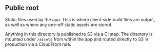## Public root

Static files used by the app. This is where client-side build files are output, as well as where any one-off static assets are stored.

Anything in this directory is published to S3 via a CI step. The directory is mounted under `/assets` from within the app and routed directly to S3 in production via a CloudFront rule.
